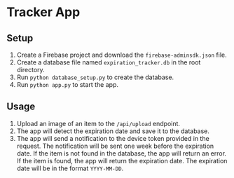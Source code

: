 # Tracker App

## Setup

1. Create a Firebase project and download the `firebase-adminsdk.json` file.
2. Create a database file named `expiration_tracker.db` in the root directory.
3. Run `python database_setup.py` to create the database.
4. Run `python app.py` to start the app.

## Usage

1. Upload an image of an item to the `/api/upload` endpoint.
2. The app will detect the expiration date and save it to the database.
3. The app will send a notification to the device token provided in the request.  The notification will be sent one week before the expiration date.  If the item is not found in the database, the app will return an error.  If the item is found, the app will return the expiration date.  The expiration date will be in the format `YYYY-MM-DD`.
